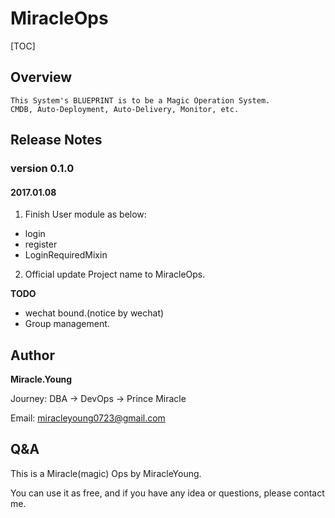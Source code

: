# MiracleOps

[TOC]

## Overview

    This System's BLUEPRINT is to be a Magic Operation System.
    CMDB, Auto-Deployment, Auto-Delivery, Monitor, etc.

## Release Notes

### version 0.1.0

#### 2017.01.08

1. Finish User module as below:
- login
- register
- LoginRequiredMixin

2. Official update Project name to MiracleOps.

**TODO**
- wechat bound.(notice by wechat)
- Group management.

## Author

**Miracle.Young**

Journey: DBA -> DevOps -> Prince Miracle

Email: miracleyoung0723@gmail.com

## Q&A

This is a Miracle(magic) Ops by MiracleYoung.

You can use it as free, and if you have any idea or questions, please contact me.

